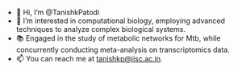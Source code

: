 - 👋 Hi, I’m @TanishkPatodi
- 👀 I’m interested in computational biology, employing advanced techniques to analyze complex biological systems.
- 📚 Engaged in the study of metabolic networks for Mtb, while concurrently conducting meta-analysis on transcriptomics data.
- 📫 You can reach me at tanishkp@iisc.ac.in.

<!---
TanishkPatodi/TanishkPatodi is a ✨ special ✨ repository because its `README.md` (this file) appears on your GitHub profile.
You can click the Preview link to take a look at your changes.
--->

